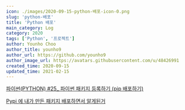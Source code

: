 ```yaml
---
icon: ./images/2020-09-15-python-배포-icon-0.png
slug: 'python-배포'
title: 'Python 배포'
main_category: Log
category: 2020
tags: ['Python', '프로젝트']
author: Younho Choo
author_title: younho9
author_url: https://github.com/younho9
author_image_url: https://avatars.githubusercontent.com/u/48426991
created_time: 2020-09-15
updated_time: 2021-02-15
---
```


[파이썬(PYTHON) #25\_ 파이썬 패키지 등록하기 (pip 배포하기)](https://doorbw.tistory.com/225)

[Pypi 에 내가 만든 패키지 배포하면서 알게된거](https://dailyheumsi.tistory.com/122)

<br />
